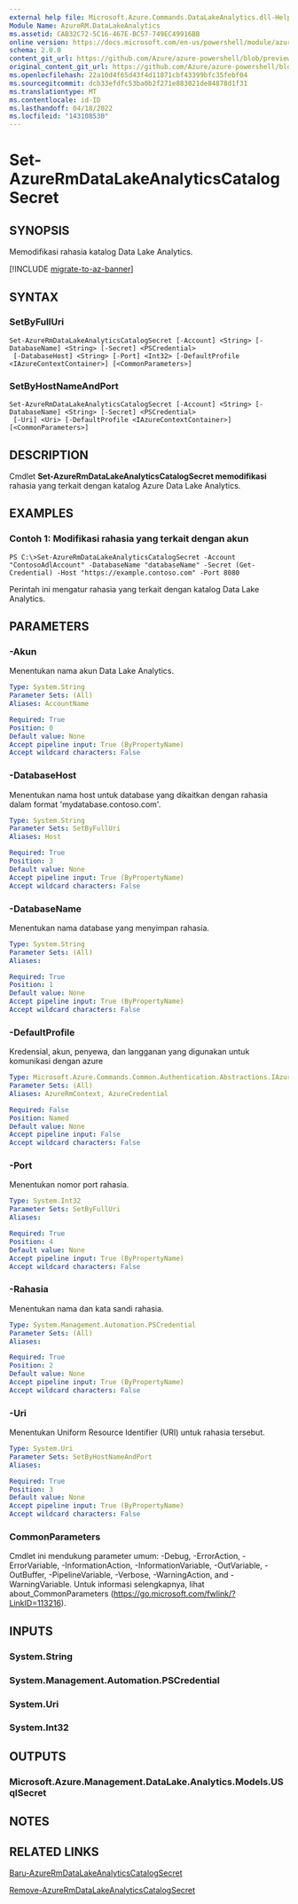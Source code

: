 ```yaml
---
external help file: Microsoft.Azure.Commands.DataLakeAnalytics.dll-Help.xml
Module Name: AzureRM.DataLakeAnalytics
ms.assetid: CAB32C72-5C16-467E-BC57-749EC49916BB
online version: https://docs.microsoft.com/en-us/powershell/module/azurerm.datalakeanalytics/set-azurermdatalakeanalyticscatalogsecret
schema: 2.0.0
content_git_url: https://github.com/Azure/azure-powershell/blob/preview/src/ResourceManager/DataLakeAnalytics/Commands.DataLakeAnalytics/help/Set-AzureRmDataLakeAnalyticsCatalogSecret.md
original_content_git_url: https://github.com/Azure/azure-powershell/blob/preview/src/ResourceManager/DataLakeAnalytics/Commands.DataLakeAnalytics/help/Set-AzureRmDataLakeAnalyticsCatalogSecret.md
ms.openlocfilehash: 22a10d4f65d43f4d11871cbf43399bfc35febf04
ms.sourcegitcommit: dcb33efdfc53ba0b2f271e883021de84878d1f31
ms.translationtype: MT
ms.contentlocale: id-ID
ms.lasthandoff: 04/18/2022
ms.locfileid: "143108530"
---
```

# Set-AzureRmDataLakeAnalyticsCatalogSecret

## SYNOPSIS
Memodifikasi rahasia katalog Data Lake Analytics.

[!INCLUDE [migrate-to-az-banner](../../includes/migrate-to-az-banner.md)]

## SYNTAX

### SetByFullUri
```
Set-AzureRmDataLakeAnalyticsCatalogSecret [-Account] <String> [-DatabaseName] <String> [-Secret] <PSCredential>
 [-DatabaseHost] <String> [-Port] <Int32> [-DefaultProfile <IAzureContextContainer>] [<CommonParameters>]
```

### SetByHostNameAndPort
```
Set-AzureRmDataLakeAnalyticsCatalogSecret [-Account] <String> [-DatabaseName] <String> [-Secret] <PSCredential>
 [-Uri] <Uri> [-DefaultProfile <IAzureContextContainer>] [<CommonParameters>]
```

## DESCRIPTION
Cmdlet **Set-AzureRmDataLakeAnalyticsCatalogSecret memodifikasi** rahasia yang terkait dengan katalog Azure Data Lake Analytics.

## EXAMPLES

### Contoh 1: Modifikasi rahasia yang terkait dengan akun
```
PS C:\>Set-AzureRmDataLakeAnalyticsCatalogSecret -Account "ContosoAdlAccount" -DatabaseName "databaseName" -Secret (Get-Credential) -Host "https://example.contoso.com" -Port 8080
```

Perintah ini mengatur rahasia yang terkait dengan katalog Data Lake Analytics.

## PARAMETERS

### -Akun
Menentukan nama akun Data Lake Analytics.

```yaml
Type: System.String
Parameter Sets: (All)
Aliases: AccountName

Required: True
Position: 0
Default value: None
Accept pipeline input: True (ByPropertyName)
Accept wildcard characters: False
```

### -DatabaseHost
Menentukan nama host untuk database yang dikaitkan dengan rahasia dalam format 'mydatabase.contoso.com'.

```yaml
Type: System.String
Parameter Sets: SetByFullUri
Aliases: Host

Required: True
Position: 3
Default value: None
Accept pipeline input: True (ByPropertyName)
Accept wildcard characters: False
```

### -DatabaseName
Menentukan nama database yang menyimpan rahasia.

```yaml
Type: System.String
Parameter Sets: (All)
Aliases:

Required: True
Position: 1
Default value: None
Accept pipeline input: True (ByPropertyName)
Accept wildcard characters: False
```

### -DefaultProfile
Kredensial, akun, penyewa, dan langganan yang digunakan untuk komunikasi dengan azure

```yaml
Type: Microsoft.Azure.Commands.Common.Authentication.Abstractions.IAzureContextContainer
Parameter Sets: (All)
Aliases: AzureRmContext, AzureCredential

Required: False
Position: Named
Default value: None
Accept pipeline input: False
Accept wildcard characters: False
```

### -Port
Menentukan nomor port rahasia.

```yaml
Type: System.Int32
Parameter Sets: SetByFullUri
Aliases:

Required: True
Position: 4
Default value: None
Accept pipeline input: True (ByPropertyName)
Accept wildcard characters: False
```

### -Rahasia
Menentukan nama dan kata sandi rahasia.

```yaml
Type: System.Management.Automation.PSCredential
Parameter Sets: (All)
Aliases:

Required: True
Position: 2
Default value: None
Accept pipeline input: True (ByPropertyName)
Accept wildcard characters: False
```

### -Uri
Menentukan Uniform Resource Identifier (URI) untuk rahasia tersebut.

```yaml
Type: System.Uri
Parameter Sets: SetByHostNameAndPort
Aliases:

Required: True
Position: 3
Default value: None
Accept pipeline input: True (ByPropertyName)
Accept wildcard characters: False
```

### CommonParameters
Cmdlet ini mendukung parameter umum: -Debug, -ErrorAction, -ErrorVariable, -InformationAction, -InformationVariable, -OutVariable, -OutBuffer, -PipelineVariable, -Verbose, -WarningAction, and -WarningVariable. Untuk informasi selengkapnya, lihat about_CommonParameters (https://go.microsoft.com/fwlink/?LinkID=113216).

## INPUTS

### System.String

### System.Management.Automation.PSCredential

### System.Uri

### System.Int32

## OUTPUTS

### Microsoft.Azure.Management.DataLake.Analytics.Models.USqlSecret

## NOTES

## RELATED LINKS

[Baru-AzureRmDataLakeAnalyticsCatalogSecret](./New-AzureRmDataLakeAnalyticsCatalogSecret.md)

[Remove-AzureRmDataLakeAnalyticsCatalogSecret](./Remove-AzureRmDataLakeAnalyticsCatalogSecret.md)


